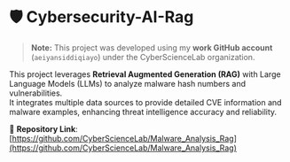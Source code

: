 # 🛡️ Cybersecurity-AI-Rag

> **Note:** This project was developed using my **work GitHub account** (`aeiyansiddiqiayo`) under the CyberScienceLab organization.

This project leverages **Retrieval Augmented Generation (RAG)** with Large Language Models (LLMs) to analyze malware hash numbers and vulnerabilities.  
It integrates multiple data sources to provide detailed CVE information and malware examples, enhancing threat intelligence accuracy and reliability.

🔗 **Repository Link**: [https://github.com/CyberScienceLab/Malware_Analysis_Rag](https://github.com/CyberScienceLab/Malware_Analysis_Rag)
